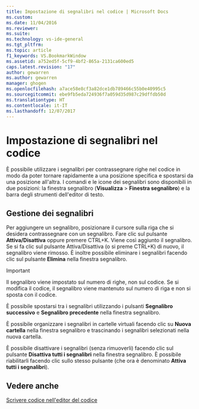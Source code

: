 ```yaml
---
title: Impostazione di segnalibri nel codice | Microsoft Docs
ms.custom: 
ms.date: 11/04/2016
ms.reviewer: 
ms.suite: 
ms.technology: vs-ide-general
ms.tgt_pltfrm: 
ms.topic: article
f1_keywords: VS.BookmarkWindow
ms.assetid: a752ed5f-5cf9-4bf2-865a-2131ca600ed5
caps.latest.revision: "17"
author: gewarren
ms.author: gewarren
manager: ghogen
ms.openlocfilehash: a7ace58e8cf3a82dce1db789466c55b0e40995c5
ms.sourcegitcommit: ebe9fb5eda724936f7a059d35d987c29dffdb50d
ms.translationtype: HT
ms.contentlocale: it-IT
ms.lasthandoff: 12/07/2017
---
```

# <a name="setting-bookmarks-in-code"></a>Impostazione di segnalibri nel codice

È possibile utilizzare i segnalibri per contrassegnare righe nel codice in modo da poter tornare rapidamente a una posizione specifica e spostarsi da una posizione all'altra. I comandi e le icone dei segnalibri sono disponibili in due posizioni: la finestra segnalibro (**Visualizza** > **Finestra segnalibro**) e la barra degli strumenti dell'editor di testo.

## <a name="managing-bookmarks"></a>Gestione dei segnalibri

Per aggiungere un segnalibro, posizionare il cursore sulla riga che si desidera contrassegnare con un segnalibro. Fare clic sul pulsante **Attiva/Disattiva** oppure premere CTRL+K. Viene così aggiunto il segnalibro. Se si fa clic sul pulsante Attiva/Disattiva (o si preme CTRL+K) di nuovo, il segnalibro viene rimosso. È inoltre possibile eliminare i segnalibri facendo clic sul pulsante **Elimina** nella finestra segnalibro.

> [!IMPORTANT]
> Il segnalibro viene impostato sul numero di righe, non sul codice. Se si modifica il codice, il segnalibro viene mantenuto sul numero di riga e non si sposta con il codice.

È possibile spostarsi tra i segnalibri utilizzando i pulsanti **Segnalibro successivo** e **Segnalibro precedente** nella finestra segnalibro.

È possibile organizzare i segnalibri in cartelle virtuali facendo clic su **Nuova cartella** nella finestra segnalibro e trascinando i segnalibri selezionati nella nuova cartella.

È possibile disattivare i segnalibri (senza rimuoverli) facendo clic sul pulsante **Disattiva tutti i segnalibri** nella finestra segnalibro. È possibile riabilitarli facendo clic sullo stesso pulsante (che ora è denominato **Attiva tutti i segnalibri**).

## <a name="see-also"></a>Vedere anche

[Scrivere codice nell'editor del codice](../ide/writing-code-in-the-code-and-text-editor.md)